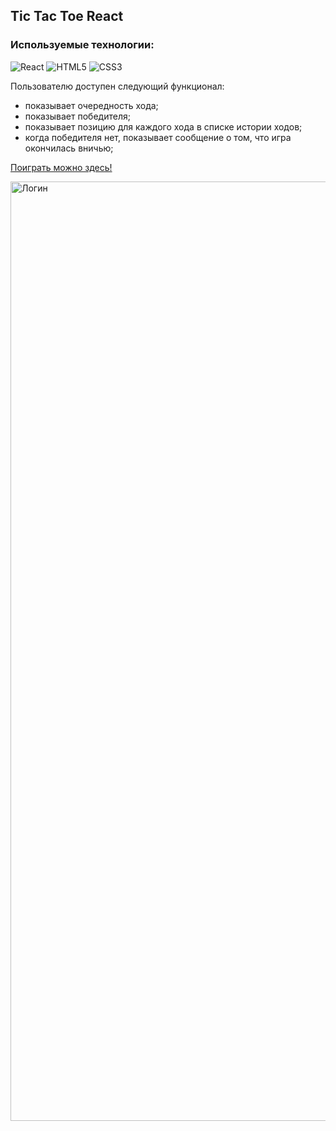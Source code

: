 ## Tic Tac Toe React

### Используемые технологии:
![React](https://img.shields.io/badge/react-%2320232a.svg?style=for-the-badge&logo=react&logoColor=%2361DAFB)
![HTML5](https://img.shields.io/badge/html5-%23E34F26.svg?style=for-the-badge&logo=html5&logoColor=white)
![CSS3](https://img.shields.io/badge/css3-%231572B6.svg?style=for-the-badge&logo=css3&logoColor=white)

Пользователю доступен следующий функционал:
- показывает очередность хода;
- показывает победителя;
- показывает позицию для каждого хода в списке истории ходов;
- когда победителя нет, показывает сообщение о том, что игра окончилась вничью;

[Поиграть можно здесь!](https://mikhailyandex.github.io/tic-tac-toe-react/)

<img width="1503" alt="Логин" src="https://user-images.githubusercontent.com/114576286/233674708-22f10e90-c5fd-4313-b0bc-baca8477519c.png">
